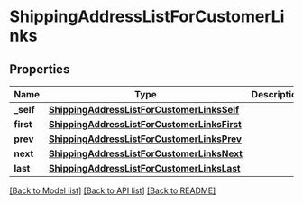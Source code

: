 # ShippingAddressListForCustomerLinks

## Properties
Name | Type | Description | Notes
------------ | ------------- | ------------- | -------------
**_self** | [**ShippingAddressListForCustomerLinksSelf**](ShippingAddressListForCustomerLinksSelf.md) |  | [optional] 
**first** | [**ShippingAddressListForCustomerLinksFirst**](ShippingAddressListForCustomerLinksFirst.md) |  | [optional] 
**prev** | [**ShippingAddressListForCustomerLinksPrev**](ShippingAddressListForCustomerLinksPrev.md) |  | [optional] 
**next** | [**ShippingAddressListForCustomerLinksNext**](ShippingAddressListForCustomerLinksNext.md) |  | [optional] 
**last** | [**ShippingAddressListForCustomerLinksLast**](ShippingAddressListForCustomerLinksLast.md) |  | [optional] 

[[Back to Model list]](../README.md#documentation-for-models) [[Back to API list]](../README.md#documentation-for-api-endpoints) [[Back to README]](../README.md)



